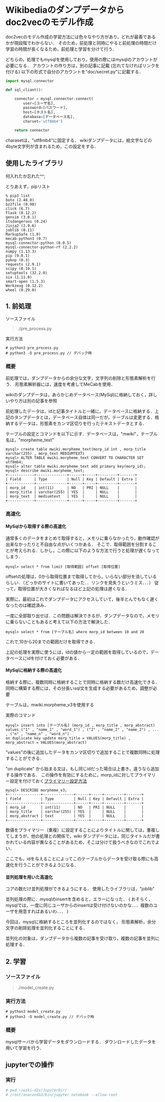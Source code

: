# Wikibediaのダンプデータからdoc2vecのモデル作成
doc2vecのモデル作成の学習方法には色々なやり方があり，どれが最善であるかが現段階でわからない．
そのため，前処理と同時にやると前処理の時間だけ学習の時間が長くなるため，前処理と学習を分けて行う．

どちらの，処理でもmysqlを使用しており，使用の際にはmysqlのアカウントが必要になる．
アカウントの作り方は，別の記事に記載 (忘れてなければリンクを付ける)
以下の形式で自分のアカウントを"doc/secret.py"に記載する．
```python
import mysql.connector

def sql_cliant():

    connector = mysql.connector.connect(
        user=[ユーザ名],
        password=[パスワード],
        host=[ホスト名],
        database=[データベース名],
        charset='utf8mb4')

    return connector
```

charasetは，"utf8mb4"に固定する．
wikiダンプデータには，絵文字などの4byte文字列が含まれるため，この設定をする．

## 使用したライブラリ

何入れたか忘れた^^;

とりあえず，pipリスト
```
% pip3 list                                                                                                                                                     
boto (2.48.0)
bz2file (0.98)
click (6.7)
Flask (0.12.2)
gensim (3.0.1)
itsdangerous (0.24)
Jinja2 (2.9.6)
joblib (0.11)
MarkupSafe (1.0)
mecab-python3 (0.7)
mysql-connector-python (8.0.5)
mysql-connector-python-rf (2.2.2)
numpy (1.13.3)
pip (9.0.1)
pyknp (0.3)
requests (2.9.1)
scipy (0.19.1)
setuptools (32.2.0)
six (1.11.0)
smart-open (1.5.3)
Werkzeug (0.12.2)
wheel (0.29.0)
```


## 1. 前処理
ソースファイル
> ./pre_process.py


実行方法
```
# python3 pre_process.py
# python3 -O pre_process.py // デバック時
```


### 概要
前処理では，ダンプデータからの余分な文字，文字列の削除と形態素解析を行う．
形態素解析器には，速度を考慮してMeCabを使用．

wikiのダンプデータは，あらかじめデータベース(MySql)に格納しておく，詳しいやり方は別の記事を参照

前処理したデータは，idと記事タイトルと一緒に，データベースに格納する．上記のタンプデータとは，データベース自体は同一だが，テーブルは変更する．格納するデータは，形態素をカンマ区切りを行ったテキストデータとする．

テーブルの設定とコマンドを以下に示す．データベースは，"mwiki"，テーブル名は，"morpheme_text"
```
mysql> create table mwiki.morpheme_text(morp_id int , morp_title varchar(255) , morp_text MEDIUMTEXT)
mysql> ALTER TABLE mwiki.morpheme_text CONVERT TO CHARACTER SET utf8mb4;
mysql> alter table mwiki.morpheme_text add primary key(morp_id);
mysql> describe mwiki.morpheme_text;
+------------+--------------+------+-----+---------+-------+
| Field      | Type         | Null | Key | Default | Extra |
+------------+--------------+------+-----+---------+-------+
| morp_id    | int(11)      | NO   | PRI | NULL    |       |
| morp_title | varchar(255) | YES  |     | NULL    |       |
| morp_text  | mediumtext   | YES  |     | NULL    |       |
+------------+--------------+------+-----+---------+-------+
```


### 高速化

#### MySqlから取得する際の高速化
通常多くのデータをまとめて取得すると，メモリに乗らなかったり，動作確認が出来なかったりと不自由な点がいくつかある．
そこで．取得範囲を分割することが考えられる．しかし，この際に以下のような方法で行うと処理が遅くなってしまう．
```MySql
mysql> select * from limit [取得範囲] offset [取得位置]
```
offsetの処理は，0から取得位置まで取得してから，いらない部分を消しているらしい．（どっかのサイトに書いてあった．．リンクを見失うというミス．．．）
従って，取得位置が大きくなればなるほど上記の処理は遅くなる．

実際に，最初はこれでダンプデータにアクセスしていて，後半とんでもなく遅くなったのは確認済み．

一度に全部取り出せば．この問題は解決できるが、ダンプデータなので，メモリに乗らないこともあると考えて以下の方法で解決した．

```MySql
mysql> select * from [テーブル名] where morp_id between 10 and 20
```
これで,10から20までの範囲だけを取得できる．

上記の処理を実際に使うには，idの値から一定の範囲を取得しているので，データベースにidを付けておく必要がある．


#### MySqlに格納する際の高速化
格納する際に，複数同時に格納することで同時に格納する数だけ高速化できる．
同時に構築する際には，その分長いsql文を生成する必要があるため，調整が必要

テーブルは，mwiki.morpheme_v3を使用する

実際のコマンド
```mysql
mysql> insert into [テーブル名] (morp_id , morp_title , morp_abstract)
values ("1" , "name_1" , "word_1") , ("2" , "name_2" , "name_2") , ... , ("n" , "name_n" , "word_n")
on duplicate key update morp_title = VALUES(morp_title) , morp_abstract = VALUES(morp_abstract)
```

"values"の後に追加したデータをカンマ区切りで追加することで複数同時に処理することができる．


"on duplicate" から始まる文は，もし同じidだった場合は上書き，違うなら追加する操作である．
この操作を有効にするために，morp_idに対してプライマリー設定を付けておく[プライマリー設定方法](http://phpjavascriptroom.com/?t=mysql&p=autoincerment)
```MySql
mysql> DESCRIBE morpheme_v3;
+---------------+--------------+------+-----+---------+-------+
| Field         | Type         | Null | Key | Default | Extra |
+---------------+--------------+------+-----+---------+-------+
| morp_id       | int(11)      | NO   | PRI | NULL    |       |
| morp_title    | varchar(255) | YES  |     | NULL    |       |
| morp_abstract | text         | YES  |     | NULL    |       |
+---------------+--------------+------+-----+---------+-------+
```

数値をプライマリー（重複）に設定することによりタイトルに関しては，重複してしまうが，他の処理との関係で，wiki
ダンプデータには，同じタイトルだが書かれている内容が異なることがあるため，そこは分けて扱うべきなのでこれでよい．

ここでも，idを与えることによってこのテーブルからデータを受け取る際にも高速化を行うことができるようになる．

#### 並列処理を用いた高速化

コアの数だけ並列処理ができるようにする．
使用したライブラリは，"joblib"

並列処理の際に．mysqlのinsertを含めると，エラーになった．
( おそらく，mysqlでは，一度に同じユーザからのinsertは受け付けないのかな．．．複数のユーザを用意すればあるいわ．．． )

今回は，mysqlに格納するところを並列化するのではなく，
形態素解析，余分文字の削除処理を並列化することにする．

並列化の対象は，ダンプデータから複数の記事を受け取り，複数の記事を並列に処理する．



## 2. 学習

### ソースファイル
> ./model_create.py


### 実行方法
```
# python3 model_create.py
# python3 -O model_create.py // デバック時
```

### 概要
mysqlサーバから学習データをダウンロードする．
ダウンロードしたデータを用いて学習を行う．



## jupyterでの操作

### 実行
```bash
# pwd ~/wiki-d2v/JupyterDir/
# /root/anaconda3/bin/jupyter notebook --allow-root
```
